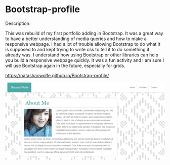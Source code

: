 # Bootstrap-profile 

Description: 

This was rebuild of my first portfolio adding in Bootstrap. It was a great way to have a better understanding of media queries and how to make a responsive webpage. I had a lot of trouble allowing Bootstrap to do what it is supposed to and kept trying to write css to tell it to do something it already was. I understand how using Bootstrap or other libraries can help you build a responsive webpage quickly. It was a fun activity and I am sure I will use Bootstrap again in the future, especially for grids.


https://natashacwolfe.github.io/Bootstrap-profile/

![alt text](assets/images/bootstrap-profile.png "Bootstrap Profile")
